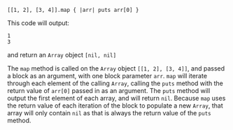 ```
[[1, 2], [3, 4]].map { |arr| puts arr[0] }
```

This code will output:

```
1
3
```

and return an `Array` object `[nil, nil]`

The `map` method is called on the `Array` object `[[1, 2], [3, 4]]`, and passed a
block as an argument, with one block parameter `arr`. `map` will iterate through
each element of the calling `Array`, calling the `puts` method with the return
value of `arr[0]` passed in as an argument. The `puts` method will output the
first element of each array, and will return `nil`. Because `map` uses the
return value of each iteration of the block to populate a new `Array`, that
array will only contain `nil` as that is always the return value of the `puts`
method.
